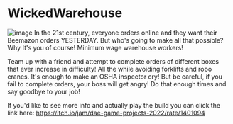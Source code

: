 # WickedWarehouse
![image](https://user-images.githubusercontent.com/40210931/203132646-8fc18555-0caf-49df-9cbb-8b7b15be88eb.png)
In the 21st century, everyone orders online and they want their Beemazon orders YESTERDAY. But who's going to make all that possible?
Why It's you of course! Minimum wage warehouse workers!

Team up with a friend and attempt to complete orders of different boxes that ever increase in difficulty! All the while avoiding forklifts and robo cranes. It's enough to make an OSHA inspector cry!
But be careful, if you fail to complete orders, your boss will get angry! Do that enough times and say goodbye to your job!

If you'd like to see more info and actually play the build you can click the link here: https://itch.io/jam/dae-game-projects-2022/rate/1401094

